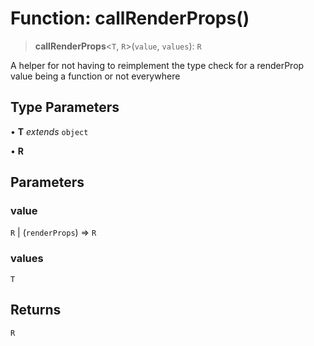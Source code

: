 # Function: callRenderProps()

> **callRenderProps**\<`T`, `R`\>(`value`, `values`): `R`

A helper for not having to reimplement the type check for a renderProp value being a function or not everywhere

## Type Parameters

• **T** *extends* `object`

• **R**

## Parameters

### value

`R` | (`renderProps`) => `R`

### values

`T`

## Returns

`R`
